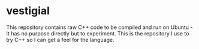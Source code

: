 vestigial
=========

This repository contains raw C++ code to be compiled and run on Ubuntu - It has no purpose directly but to experiment. This is the repository I use to try C++ so I can get a feel for the language.
